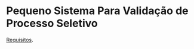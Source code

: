 # Pequeno Sistema Para Validação de Processo Seletivo

[Requisitos](https://github.com/digitalinnovationone/trilha-java-basico/tree/main/desafios/controle-fluxo).
